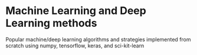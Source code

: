 # Machine Learning and Deep Learning methods
Popular machine/deep learning algorithms and strategies implemented from scratch using numpy, tensorflow, keras, and sci-kit-learn

